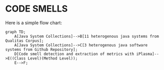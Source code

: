 # CODE SMELLS
Here is a simple flow chart:

```mermaid
graph TD;
    A[Java System Collections]-->B[11 heterogenous java systems from Qualitas Corpus];
    A[Java System Collections]-->C[3 heterogenous java software systems from Github Repository];
    D[Code smell detection and extraction of metrics with iPlasma]-->E((Class Level)(Method Level));
    E-->F;
 ```

